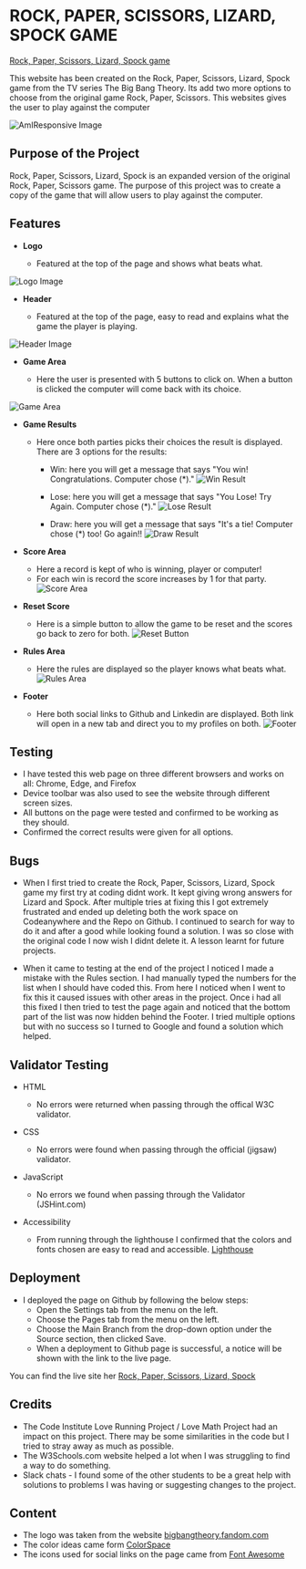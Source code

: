 # ROCK, PAPER, SCISSORS, LIZARD, SPOCK GAME

[Rock, Paper, Scissors, Lizard, Spock game](https://conal2023.github.io/RPSLS/)

This website has been created on the Rock, Paper, Scissors, Lizard, Spock game from the TV series The Big Bang Theory. Its add two more options to choose from the original game Rock, Paper, Scissors. This websites gives the user to play against the computer 

![AmIResponsive Image](docs/screenshots/responsive.JPG)


## Purpose of the Project

Rock, Paper, Scissors, Lizard, Spock is an expanded version of the original Rock, Paper, Scissors game. The purpose of this project was to create a copy of the game that will allow users to play against the computer. 


## Features 

- **Logo**

    - Featured at the top of the page and shows what beats what. 

![Logo Image](assets/docs/screenshots/logo.JPG)


- **Header**

    - Featured at the top of the page, easy to read and explains what the game the player is playing. 

![Header Image](assets/docs/screenshots/header.JPG) 


- **Game Area**

    - Here the user is presented with 5 buttons to click on. When a button is clicked the computer will come back with its choice.

![Game Area](assets/docs/screenshots/gamearea.JPG)


- **Game Results**

    - Here once both parties picks their choices the result is displayed. There are 3 options for the results:

        - Win: here you will get a message that says "You win! Congratulations. Computer chose (*)."
        ![Win Result](assets/docs/screenshots/winresult.JPG)

        - Lose: here you will get a message that says "You Lose! Try Again. Computer chose (*)."
        ![Lose Result](assets/docs/screenshots/loseresult.JPG)

        - Draw: here you will get a message that says "It's a tie! Computer chose (*) too! Go again!!
        ![Draw Result](assets/docs/screenshots/drawresult.JPG)


- **Score Area** 

    - Here a record is kept of who is winning, player or computer!
    - For each win is record the score increases by 1 for that party. 
![Score Area](assets/docs/screenshots/scorearea.JPG)


- **Reset Score** 

    - Here is a simple button to allow the game to be reset and the scores go back to zero for both. 
![Reset Button](assets/docs/screenshots/resetbutton.JPG)


- **Rules Area**

    - Here the rules are displayed so the player knows what beats what. 
![Rules Area](assets/docs/screenshots/rules.JPG)


- **Footer**

    - Here both social links to Github and Linkedin are displayed. Both link will open in a new tab and direct you to my profiles on both. 
![Footer](assets/docs/screenshots/footer.JPG)


## Testing

- I have tested this web page on three different browsers and works on all: Chrome, Edge, and Firefox
- Device toolbar was also used to see the website through different screen sizes. 
- All buttons on the page were tested and confirmed to be working as they should. 
- Confirmed the correct results were given for all options. 


## Bugs

- When I first tried to create the Rock, Paper, Scissors, Lizard, Spock game my first try at coding didnt work. It kept giving wrong answers for Lizard and Spock. After multiple tries at fixing this I got extremely frustrated and ended up deleting both the work space on Codeanywhere and the Repo on Github. I continued to search for way to do it and after a good while looking found a solution. I was so close with the original code I now wish I didnt delete it. A lesson learnt for future projects. 

- When it came to testing at the end of the project I noticed I made a mistake with the Rules section. I had manually typed the numbers for the list when I should have coded this. From here I noticed when I went to fix this it caused issues with other areas in the project. Once i had all this fixed I then tried to test the page again and noticed that the bottom part of the list was now hidden behind the Footer. I tried multiple options but with no success so I turned to Google and found a solution which helped. 


## Validator Testing 

- HTML

    - No errors were returned when passing through the offical W3C validator.

- CSS

    - No errors were found when passing through the official (jigsaw) validator.

- JavaScript

    - No errors we found when passing through the Validator (JSHint.com)

- Accessibility 

    - From running through the lighthouse I confirmed that the colors and fonts chosen are easy to read and accessible.
    [Lighthouse](assets/docs/screenshots/lighthouse.JPG)


## Deployment

- I deployed the page on Github by following the below steps:
    - Open the Settings tab from the menu on the left.
    - Choose the Pages tab from the menu on the left.
    - Choose the Main Branch from the drop-down option under the Source section, then clicked Save.
    - When a deployment to Github page is successful, a notice will be shown with the link to the live page. 

You can find the live site her [Rock, Paper, Scissors, Lizard, Spock](https://conal2023.github.io/RPSLS/)

## Credits 

- The Code Institute Love Running Project / Love Math Project had an impact on this project. There may be some similarities in the code but I tried to stray away as much as possible. 
- The W3Schools.com website helped a lot when I was struggling to find a way to do something. 
- Slack chats - I found some of the other students to be a great help with solutions to problems I was having or suggesting changes to the project. 

## Content

- The logo was taken from the website [bigbangtheory.fandom.com](https://bigbangtheory.fandom.com/wiki/Rock,_Paper,_Scissors,_Lizard,_Spock)
- The color ideas came form [ColorSpace](https://mycolor.space/)
- The icons used for social links on the page came from [Font Awesome](https://fontawesome.com/)



